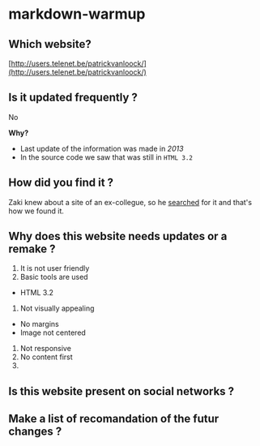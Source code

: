 # markdown-warmup

## Which website?
[http://users.telenet.be/patrickvanloock/](http://users.telenet.be/patrickvanloock/)

## Is it updated frequently ?

No

**Why?**
- Last update of the information was made in *2013*
- In the source code we saw that was still in ```HTML 3.2```

## How did you find it ?

Zaki knew about a site of an ex-collegue, so he [searched](https://www.google.com/search?q=charlene+van+Loock&source=lnms&tbm=isch&sa=X&ved=0ahUKEwi59MeBh7HXAhVYzmMKHQRvDesQ_AUICigB&biw=1536&bih=734#imgrc=GNT03_xTd4tm0M) for it and that's how we found it. <!-- We searched it on Google -->

## Why does this website needs updates or a remake ?

1. It is not user friendly
1. Basic tools are used
  - HTML 3.2
1. Not visually appealing
  - No margins
  - Image not centered
1. Not responsive
1. No content first
1. 

## Is this website present on social networks ?

## Make a list of recomandation of the futur changes ?
